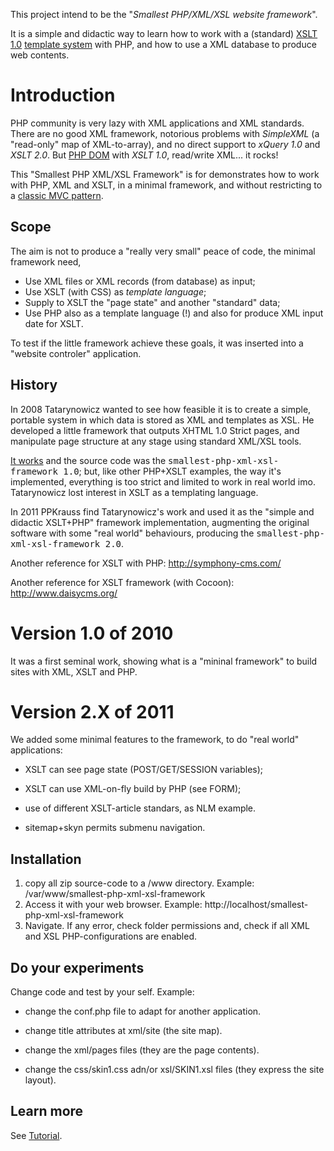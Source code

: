 This project intend to be the "_Smallest PHP/XML/XSL website framework_".

It is a simple and didactic way to learn how to work with a (standard) [XSLT 1.0](http://www.w3.org/TR/xslt)  [template system](http://code.google.com/p/smallest-template-system/wiki/TemplateSyntax#Basic_concepts) with PHP, and how to use a XML database to produce web contents.

# Introduction #

PHP community is very lazy with XML applications and XML standards. There are no good XML framework, notorious problems with _SimpleXML_ (a "read-only" map of XML-to-array),  and no direct support to _xQuery 1.0_ and _XSLT 2.0_.
But [PHP DOM](http://www.php.net/manual/en/book.dom.php) with _XSLT 1.0_, read/write XML... it rocks!

This "Smallest PHP XML/XSL Framework" is for demonstrates how to work with PHP, XML and XSLT, in a minimal framework, and without restricting to a [classic MVC pattern](http://en.wikipedia.org/wiki/Model%E2%80%93view%E2%80%93controller).

## Scope ##
The aim is not to produce a "really very small" peace of code, the minimal framework need,
  * Use XML files or XML records (from database) as input;
  * Use XSLT (with CSS) as _template language_;
  * Supply to XSLT the "page state" and another "standard" data;
  * Use PHP also as a template language (!) and also for produce XML input date for XSLT.

To test if the little framework achieve these goals, it was inserted into a "website controler" application.

## History ##
In 2008 Tatarynowicz wanted to see how feasible it is to create a simple, portable system in which data is stored as XML and templates as XSL. He developed a little framework that  outputs XHTML 1.0 Strict pages, and manipulate page structure at any stage using standard XML/XSL tools.

[It works](http://sputnik.pl/pies/framework/) and the source code was the <tt>smallest-php-xml-xsl-framework 1.0</tt>; but, like other PHP+XSLT examples, the way it's implemented, everything is too strict and limited to work in real world imo. Tatarynowicz lost interest in XSLT as a templating language.


In 2011 PPKrauss find Tatarynowicz's work and used it as the "simple and didactic XSLT+PHP" framework implementation, augmenting the original software with some "real world" behaviours, producing the <tt>smallest-php-xml-xsl-framework 2.0</tt>.

Another reference for XSLT with PHP: http://symphony-cms.com/

Another reference for XSLT framework (with Cocoon): http://www.daisycms.org/

# Version 1.0 of 2010 #
It was a first seminal work, showing what is a "mininal framework" to build sites with XML, XSLT and PHP.

# Version 2.X of 2011 #
We added some minimal features to the framework, to do "real world" applications:

  * XSLT can see page state (POST/GET/SESSION variables);

  * XSLT can use XML-on-fly build by PHP (see FORM);

  * use of different XSLT-article standars, as NLM example.

  * sitemap+skyn permits submenu navigation.

## Installation ##

  1. copy all zip source-code to a /www directory. Example: /var/www/smallest-php-xml-xsl-framework
  1. Access it with your web browser. Example: http://localhost/smallest-php-xml-xsl-framework
  1. Navigate. If any error, check folder permissions and, check if all XML and XSL PHP-configurations are enabled.

## Do your experiments ##
Change code and test by your self. Example:

  * change the conf.php file to adapt for another application.

  * change title attributes at xml/site (the site map).

  * change the xml/pages files (they are the page contents).

  * change the css/skin1.css adn/or xsl/SKIN1.xsl files (they express the site layout).

## Learn more ##
See [Tutorial](Tutorial.md).